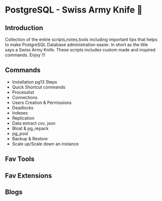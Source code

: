 # PostgreSQL - Swiss Army Knife :knife:

## Introduction
Collection of the entire scripts,notes,tools including important tips that helps to make PostgreSQL Database administration easier. In short as the title says a 
Swiss Army Knife. These scripts includes custom made and inspired commands. Enjoy !!!

## Commands
* Installation pg13 Steps 
* Quick Shortcut commands 
* Processlist 
* Connections
* Users Creation & Permissions
* Deadlocks
* Indexes
* Replication
* Data extract csv, json 
* Bloat & pg_repack
* pg_pool
* Backup & Restore
* Scale up/Scale down an instance

## Fav Tools 

## Fav Extensions 

## Blogs 



